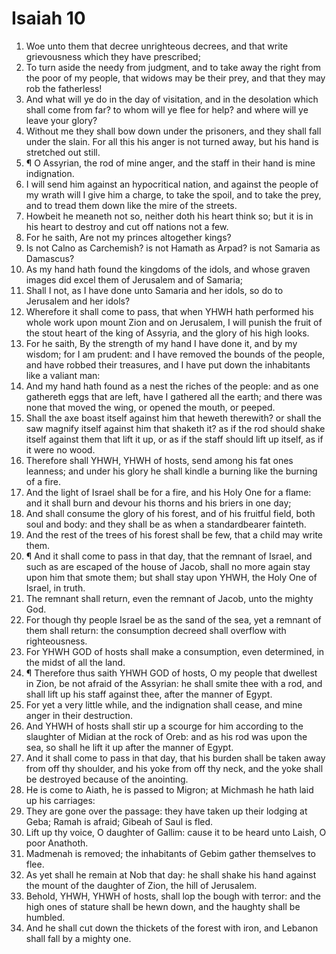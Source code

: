 ﻿# Isaiah  10
1. Woe unto them that decree unrighteous decrees, and that write grievousness which they have prescribed; 
2. To turn aside the needy from judgment, and to take away the right from the poor of my people, that widows may be their prey, and that they may rob the fatherless! 
3. And what will ye do in the day of visitation, and in the desolation which shall come from far? to whom will ye flee for help? and where will ye leave your glory? 
4. Without me they shall bow down under the prisoners, and they shall fall under the slain. For all this his anger is not turned away, but his hand is stretched out still. 
5. ¶ O Assyrian, the rod of mine anger, and the staff in their hand is mine indignation. 
6. I will send him against an hypocritical nation, and against the people of my wrath will I give him a charge, to take the spoil, and to take the prey, and to tread them down like the mire of the streets. 
7. Howbeit he meaneth not so, neither doth his heart think so; but it is in his heart to destroy and cut off nations not a few. 
8. For he saith, Are not my princes altogether kings? 
9. Is not Calno as Carchemish? is not Hamath as Arpad? is not Samaria as Damascus? 
10. As my hand hath found the kingdoms of the idols, and whose graven images did excel them of Jerusalem and of Samaria; 
11. Shall I not, as I have done unto Samaria and her idols, so do to Jerusalem and her idols? 
12. Wherefore it shall come to pass, that when YHWH hath performed his whole work upon mount Zion and on Jerusalem, I will punish the fruit of the stout heart of the king of Assyria, and the glory of his high looks. 
13. For he saith, By the strength of my hand I have done it, and by my wisdom; for I am prudent: and I have removed the bounds of the people, and have robbed their treasures, and I have put down the inhabitants like a valiant man: 
14. And my hand hath found as a nest the riches of the people: and as one gathereth eggs that are left, have I gathered all the earth; and there was none that moved the wing, or opened the mouth, or peeped. 
15. Shall the axe boast itself against him that heweth therewith? or shall the saw magnify itself against him that shaketh it? as if the rod should shake itself against them that lift it up, or as if the staff should lift up itself, as if it were no wood. 
16. Therefore shall YHWH, YHWH of hosts, send among his fat ones leanness; and under his glory he shall kindle a burning like the burning of a fire. 
17. And the light of Israel shall be for a fire, and his Holy One for a flame: and it shall burn and devour his thorns and his briers in one day; 
18. And shall consume the glory of his forest, and of his fruitful field, both soul and body: and they shall be as when a standardbearer fainteth. 
19. And the rest of the trees of his forest shall be few, that a child may write them. 
20. ¶ And it shall come to pass in that day, that the remnant of Israel, and such as are escaped of the house of Jacob, shall no more again stay upon him that smote them; but shall stay upon YHWH, the Holy One of Israel, in truth. 
21. The remnant shall return, even the remnant of Jacob, unto the mighty God. 
22. For though thy people Israel be as the sand of the sea, yet a remnant of them shall return: the consumption decreed shall overflow with righteousness. 
23. For YHWH GOD of hosts shall make a consumption, even determined, in the midst of all the land. 
24. ¶ Therefore thus saith YHWH GOD of hosts, O my people that dwellest in Zion, be not afraid of the Assyrian: he shall smite thee with a rod, and shall lift up his staff against thee, after the manner of Egypt. 
25. For yet a very little while, and the indignation shall cease, and mine anger in their destruction. 
26. And YHWH of hosts shall stir up a scourge for him according to the slaughter of Midian at the rock of Oreb: and as his rod was upon the sea, so shall he lift it up after the manner of Egypt. 
27. And it shall come to pass in that day, that his burden shall be taken away from off thy shoulder, and his yoke from off thy neck, and the yoke shall be destroyed because of the anointing. 
28. He is come to Aiath, he is passed to Migron; at Michmash he hath laid up his carriages: 
29. They are gone over the passage: they have taken up their lodging at Geba; Ramah is afraid; Gibeah of Saul is fled. 
30. Lift up thy voice, O daughter of Gallim: cause it to be heard unto Laish, O poor Anathoth. 
31. Madmenah is removed; the inhabitants of Gebim gather themselves to flee. 
32. As yet shall he remain at Nob that day: he shall shake his hand against the mount of the daughter of Zion, the hill of Jerusalem. 
33. Behold, YHWH, YHWH of hosts, shall lop the bough with terror: and the high ones of stature shall be hewn down, and the haughty shall be humbled. 
34. And he shall cut down the thickets of the forest with iron, and Lebanon shall fall by a mighty one. 

